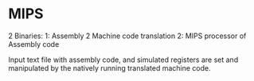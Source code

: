 # MIPS

2 Binaries:
	1: Assembly 2 Machine code translation
	2: MIPS processor of Assembly code

Input text file with assembly code, and simulated registers are set and manipulated by the natively running translated machine code.
